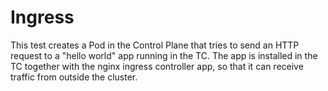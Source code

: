 # Ingress

This test creates a Pod in the Control Plane that tries to send an HTTP request to a "hello world" app running in the TC.
The app is installed in the TC together with the nginx ingress controller app, so that it can receive traffic from outside the cluster.
